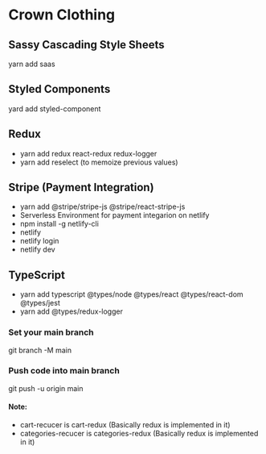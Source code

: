 # Crown Clothing

## Sassy Cascading Style Sheets

yarn add saas

## Styled Components

yard add styled-component

## Redux

- yarn add redux react-redux redux-logger
- yarn add reselect (to memoize previous values)

## Stripe (Payment Integration)

- yarn add @stripe/stripe-js @stripe/react-stripe-js
- Serverless Environment for payment integarion on netlify
- npm install -g netlify-cli
- netlify
- netlify login
- netlify dev

## TypeScript

- yarn add typescript @types/node @types/react @types/react-dom @types/jest
- yarn add @types/redux-logger

### Set your main branch

git branch -M main

### Push code into main branch

git push -u origin main

#### Note:

- cart-recucer is cart-redux (Basically redux is implemented in it)
- categories-recucer is categories-redux (Basically redux is implemented in it)
